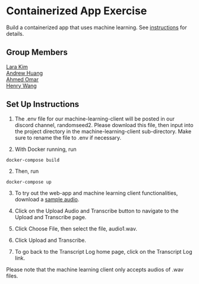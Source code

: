 # Containerized App Exercise

Build a containerized app that uses machine learning. See [instructions](./instructions.md) for details.

## Group Members 
[Lara Kim](https://github.com/larahynkim) <br>
[Andrew Huang](https://github.com/andrewhuanggg) <br>
[Ahmed Omar](https://github.com/ahmed-o-324) <br>
[Henry Wang](https://github.com/fishlesswater) <br>

## Set Up Instructions 
1. The .env file for our machine-learning-client will be posted in our discord channel, randomseed2. Please download this file, then input into the project directory in the machine-learning-client sub-directory. Make sure to rename the file to .env if necessary. 

2. With Docker running, run 
```
docker-compose build
```
2. Then, run 
```
docker-compose up
```
3. To try out the web-app and machine learning client functionalities, download a [sample audio](machine-learning-client/audio_files/audio1.wav). 

4. Click on the Upload Audio and Transcribe button to navigate to the Upload and Transcribe page. 

5. Click Choose File, then select the file, audio1.wav. 

6. Click Upload and Transcribe. 

7. To go back to the Transcript Log home page, click on the Transcript Log link. 

Please note that the machine learning client only accepts audios of .wav files. 